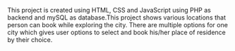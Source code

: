 This project is created using HTML, CSS and JavaScript using PHP as backend and mySQL as database.This project shows various locations that person can book while exploring the city. There are multiple options for one city which gives user options to select and book his/her place of residence by their choice.
